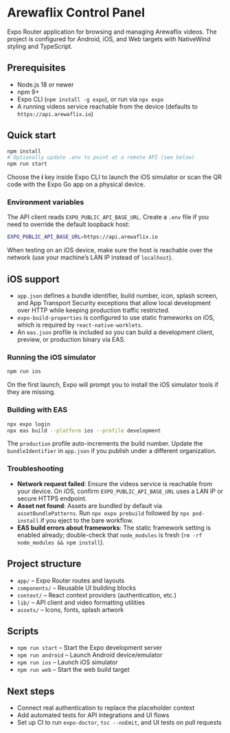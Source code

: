 # Arewaflix Control Panel

Expo Router application for browsing and managing Arewaflix videos. The project is configured for Android, iOS, and Web targets with NativeWind styling and TypeScript.

## Prerequisites

- Node.js 18 or newer
- npm 9+
- Expo CLI (`npm install -g expo`), or run via `npx expo`
- A running videos service reachable from the device (defaults to `https://api.arewaflix.io`)

## Quick start

```bash
npm install
# Optionally update .env to point at a remote API (see below)
npm run start
```

Choose the **i** key inside Expo CLI to launch the iOS simulator or scan the QR code with the Expo Go app on a physical device.

### Environment variables

The API client reads `EXPO_PUBLIC_API_BASE_URL`. Create a `.env` file if you need to override the default loopback host:

```bash
EXPO_PUBLIC_API_BASE_URL=https://api.arewaflix.io
```

When testing on an iOS device, make sure the host is reachable over the network (use your machine’s LAN IP instead of `localhost`).

## iOS support

- `app.json` defines a bundle identifier, build number, icon, splash screen, and App Transport Security exceptions that allow local development over HTTP while keeping production traffic restricted.
- `expo-build-properties` is configured to use static frameworks on iOS, which is required by `react-native-worklets`.
- An `eas.json` profile is included so you can build a development client, preview, or production binary via EAS.

### Running the iOS simulator

```bash
npm run ios
```

On the first launch, Expo will prompt you to install the iOS simulator tools if they are missing.

### Building with EAS

```bash
npx expo login
npx eas build --platform ios --profile development
```

The `production` profile auto-increments the build number. Update the `bundleIdentifier` in `app.json` if you publish under a different organization.

### Troubleshooting

- **Network request failed**: Ensure the videos service is reachable from your device. On iOS, confirm `EXPO_PUBLIC_API_BASE_URL` uses a LAN IP or secure HTTPS endpoint.
- **Asset not found**: Assets are bundled by default via `assetBundlePatterns`. Run `npx expo prebuild` followed by `npx pod-install` if you eject to the bare workflow.
- **EAS build errors about frameworks**: The static framework setting is enabled already; double-check that `node_modules` is fresh (`rm -rf node_modules && npm install`).

## Project structure

- `app/` – Expo Router routes and layouts
- `components/` – Reusable UI building blocks
- `context/` – React context providers (authentication, etc.)
- `lib/` – API client and video formatting utilities
- `assets/` – Icons, fonts, splash artwork

## Scripts

- `npm run start` – Start the Expo development server
- `npm run android` – Launch Android device/emulator
- `npm run ios` – Launch iOS simulator
- `npm run web` – Start the web build target

## Next steps

- Connect real authentication to replace the placeholder context
- Add automated tests for API integrations and UI flows
- Set up CI to run `expo-doctor`, `tsc --noEmit`, and UI tests on pull requests
